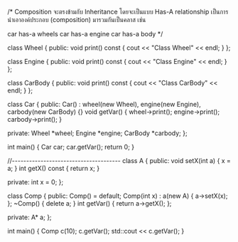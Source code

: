 /*
Composition จะตรงข้ามกับ Inheritance โดยจะเป็นแบบ Has-A relationship
เป็นการนำเอาองค์ประกอบ (composition) มารวมกันเป็นคลาส เช่น

car has-a wheels
car has-a engine
car has-a body
*/

class Wheel {
    public:
     void print() const { cout << "Class Wheel" << endl; }
};

class Engine {
    public:
     void print() const { cout << "Class Engine" << endl; }
};

class CarBody {
    public:
     void print() const { cout << "Class CarBody" << endl; }
};

class Car {
public:
    Car() : wheel(new Wheel), engine(new Engine), carbody(new CarBody) {}
    void getVar() {
        wheel->print();
        engine->print();
        carbody->print();
    }
    
private:
    Wheel *wheel;
    Engine *engine;
    CarBody *carbody;
};

int main() {
    Car car;
    car.getVar();
    return 0;
}

//--------------------------------------
class A {
public:
    void setX(int a) { x = a; }
    int getX() const { return x; }
    
private:
    int x = 0;
};

class Comp {
public:
    Comp() = default;
    Comp(int x) : a(new A) { a->setX(x); };
    ~Comp() { delete a; }
    int getVar() { return a->getX(); };
    
private:
    A* a;
};


int main() {
    Comp c(10);
    c.getVar();
    std::cout << c.getVar();
}